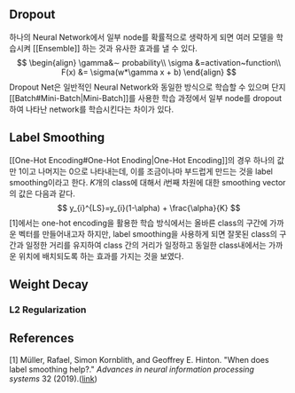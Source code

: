 ## Dropout
하나의 Neural Network에서 일부 node를 확률적으로 생략하게 되면 여러 모델을 학습시켜 [[Ensemble]] 하는 것과 유사한 효과를 낼 수 있다.
$$
\begin{align}
\gamma&∼ probability\\
\sigma &=activation~function\\
F(x) &= \sigma(w*\gamma x + b)
\end{align}
$$
Dropout Net은 일반적인 Neural Network와 동일한 방식으로 학습할 수 있으며 단지 [[Batch#Mini-Batch|Mini-Batch]]를 사용한 학습 과정에서 일부 node를 dropout하여 나타난 network를 학습시킨다는 차이가 있다.
## Label Smoothing
[[One-Hot Encoding#One-Hot Enoding|One-Hot Encoding]]의 경우 하나의 값만 1이고 나머지는 0으로 나타내는데, 이를 조금이나마 부드럽게 만드는 것을 label smoothing이라고 한다. $K$개의 class에 대해서 $i$번째 차원에 대한 smoothing vector의 값은 다음과 같다.
$$
y_{i}^{LS}=y_{i}(1-\alpha) + \frac{\alpha}{K}
$$
[1]에서는 one-hot encoding을 활용한 학습 방식에서는 올바른 class의 구간에 가까운 벡터를 만들어내고자 하지만, label smoothing을 사용하게 되면 잘못된 class의 구간과 일정한 거리를 유지하여 class 간의 거리가 일정하고 동일한 class내에서는 가까운 위치에 배치되도록 하는 효과를 가지는 것을 보였다.

## Weight Decay
### L2 Regularization
## References
 [1] Müller, Rafael, Simon Kornblith, and Geoffrey E. Hinton. "When does label smoothing help?." _Advances in neural information processing systems_ 32 (2019).([link](https://arxiv.org/abs/1906.02629))
 
